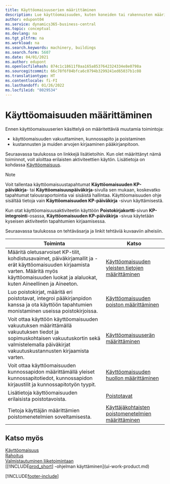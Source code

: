 ```yaml
---
title: Käyttöomaisuuserien määrittäminen
description: Lue käyttöomaisuuden, kuten koneiden tai rakennusten määrittämiseen tarvittavasta tehtäväsarjasta.
author: edupont04
ms.service: dynamics365-business-central
ms.topic: conceptual
ms.devlang: na
ms.tgt_pltfrm: na
ms.workload: na
ms.search.keywords: machinery, buildings
ms.search.form: 5607
ms.date: 04/01/2021
ms.author: edupont
ms.openlocfilehash: 874c1c18611f0aa165a8537642324334e8e0798a
ms.sourcegitcommit: 66c78f6f04bfca6c0794b3299241ed65037b1c08
ms.translationtype: HT
ms.contentlocale: fi-FI
ms.lasthandoff: 01/26/2022
ms.locfileid: "8029534"
---
```

# <a name="setting-up-fixed-assets"></a>Käyttöomaisuuden määrittäminen
Ennen käyttöomaisuuserien käsittelyä on määritettäviä muutamia toimintoja:  

* käyttöomaisuuden vakuuttaminen, kunnossapito ja poistaminen  
* kustannusten ja muiden arvojen kirjaaminen pääkirjanpitoon.  

Seuraavassa taulukossa on linkkejä lisätietoihin. Kun olet määrittänyt nämä toiminnot, voit aloittaa erilaisten aktiviteettien käytön. Lisätietoja on kohdassa [Käyttöomaisuus](fa-manage.md).  

> [!NOTE]  
>   Voit tallentaa käyttöomaisuustapahtumat **Käyttöomaisuuden KP-päiväkirja**- tai **Käyttöomaisuuspäiväkirja**-sivulla sen mukaan, koskevatko tapahtumat talousraportointia vai sisäistä hallintaa. Käyttöomaisuuden ohje sisältää tietoja vain **Käyttöomaisuuden KP-päiväkirja** -sivun käyttämisestä.  

Kun otat käyttöomaisuusaktiviteetin käyttöön **Poistokirjakortti**-sivun **KP-integrointi**-osassa, **Käyttöomaisuuden KP-päiväkirja** -sivua käytetään kyseisen aktiviteetin tapahtumien kirjaamisessa.

Seuraavassa taulukossa on tehtäväsarja ja linkit tehtäviä kuvaaviin aiheisiin.  

| Toiminta | Katso |
| --- | --- |
| Määritä oletusarvoiset KP-tilit, kohdistusavaimet, päiväkirjamallit ja -erät käyttöomaisuuden kirjaamista varten. Määritä myös käyttöomaisuuden luokat ja alaluokat, kuten Aineellinen ja Aineeton. |[Käyttöomaisuuden yleisten tietojen määrittäminen](fa-how-setup-general.md) |
| Luo poistokirjat, määritä eri poistotavat, integroi pääkirjanpidon kanssa ja ota käyttöön tapahtumien monistaminen useissa poistokirjoissa. |[Käyttöomaisuuden poiston määrittäminen](fa-how-setup-depreciation.md) |
| Voit ottaa käyttöön käyttöomaisuuden vakuutuksen määrittämällä vakuutuksen tiedot ja sopimuskohtaisen vakuutuskortin sekä valmistelemalla päiväkirjat vakuutuskustannusten kirjaamista varten. |[Käyttöomaisuuserän määrittäminen](fa-how-setup-insurance.md) |
| Voit ottaa käyttöomaisuuden kunnossapidon määrittämällä yleiset kunnossapitotiedot, kunnossapidon kirjaustilit ja kunnossapitotyön tyypit. |[Käyttöomaisuuden huollon määrittäminen](fa-how-setup-maintenance.md) |
| Lisätietoja käyttöomaisuuden erilaisista poistotavoista. |[Poistotavat](fa-depreciation-methods.md) |
| Tietoja käyttäjän määrittämien poistomenetelmien soveltamisesta. |[Käyttäjäkohtaisten poistomenetelmien määrittäminen](fa-how-setup-user-defined-depreciation-method.md) |


## <a name="see-also"></a>Katso myös
[Käyttöomaisuus](fa-manage.md)  
[Rahoitus](finance.md)  
[Valmistautuminen liiketoimintaan](ui-get-ready-business.md)  
[[!INCLUDE[prod_short](includes/prod_short.md)] -ohjelman käyttäminen](ui-work-product.md)


[!INCLUDE[footer-include](includes/footer-banner.md)]
